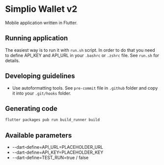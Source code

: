 # Simplio Wallet v2

Mobile application written in Flutter.

## Running application

The easiest way is to run it with `run.sh` script. In order to do that you need to define
API_KEY and API_URL in your `.bashrc` or `.zshrc` file. See `run.sh` for details.

## Developing guidelines

* Use autoformatting tools. See `pre-commit` file in `.github` folder and copy it into your 
`.git/hooks` folder.

## Generating code

```bash
flutter packages pub run build_runner build
```

## Available parameters
* --dart-define=API_URL=PLACEHOLDER_URL
* --dart-define=API_KEY=PLACEHOLDER_KEY
* --dart-define=TEST_RUN=true / false